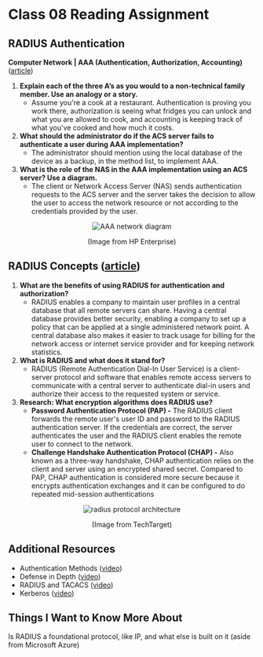 # Class 08 Reading Assignment

## RADIUS Authentication

**Computer Network | AAA (Authentication, Authorization, Accounting)** ([article](https://www.geeksforgeeks.org/computer-network-aaa-authentication-authorization-and-accounting/))

1. **Explain each of the three A’s as you would to a non-technical family member. Use an analogy or a story.**
    - Assume you're a cook at a restaurant. Authentication is proving you work there, authorization is seeing what fridges you can unlock and what you are allowed to cook, and accounting is keeping track of what you've cooked and how much it costs. 
2. **What should the administrator do if the ACS server fails to authenticate a user during AAA implementation?**
    - The administrator should mention using the local database of the device as a backup, in the method list, to implement AAA.
3. **What is the role of the NAS in the AAA implementation using an ACS server? Use a diagram.**
    - The client or Network Access Server (NAS) sends authentication requests to the ACS server and the server takes the decision to allow the user to access the network resource or not according to the credentials provided by the user.

<div style="text-align:center">

![AAA network diagram](https://techhub.hpe.com/eginfolib/networking/docs/switches/5130ei/5200-3946_security_cg/content/images/image1.png)

</div>
<div style="text-align:center">(Image from HP Enterprise)</div>

## RADIUS Concepts ([article](https://archive.is/27Y19#selection-2061.0-2077.160))

1. **What are the benefits of using RADIUS for authentication and authorization?**
    - RADIUS enables a company to maintain user profiles in a central database that all remote servers can share. Having a central database provides better security, enabling a company to set up a policy that can be applied at a single administered network point. A central database also makes it easier to track usage for billing for the network access or internet service provider and for keeping network statistics.
2. **What is RADIUS and what does it stand for?**
    - RADIUS (Remote Authentication Dial-In User Service) is a client-server protocol and software that enables remote access servers to communicate with a central server to authenticate dial-in users and authorize their access to the requested system or service.
3. **Research: What encryption algorithms does RADIUS use?**
    - **Password Authentication Protocol (PAP) -** The RADIUS client forwards the remote user's user ID and password to the RADIUS authentication server. If the credentials are correct, the server authenticates the user and the RADIUS client enables the remote user to connect to the network.
    - **Challenge Handshake Authentication Protocol (CHAP) -** Also known as a three-way handshake, CHAP authentication relies on the client and server using an encrypted shared secret. Compared to PAP, CHAP authentication is considered more secure because it encrypts authentication exchanges and it can be configured to do repeated mid-session authentications

<div style="text-align:center">

![radius protocol architecture](https://archive.is/27Y19/65f5e54fc396b8bbab5b03c23a026a5ad255436e.png)

</div>
<div style="text-align:center">(Image from TechTarget)</div>


## Additional Resources

- Authentication Methods ([video](https://www.professormesser.com/network-plus/n10-008/n10-008-video/authentication-methods-n10-008/))
- Defense in Depth ([video](https://www.professormesser.com/network-plus/n10-008/n10-008-video/defense-in-depth-n10-008/))
- RADIUS and TACACS ([video](https://www.professormesser.com/security-plus/sy0-401/radius-and-tacacs-2/))
- Kerberos ([video](https://www.professormesser.com/security-plus/sy0-401/kerberos-2/))

## Things I Want to Know More About

Is RADIUS a foundational protocol, like IP, and what else is built on it (aside from Microsoft Azure)